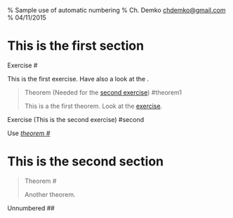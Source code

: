 % Sample use of automatic numbering
% Ch. Demko <chdemko@gmail.com>
% 04/11/2015

This is the first section
=========================

Exercise #

This is the first exercise. Have also a look at the [](#second).

> Theorem (Needed for the [second exercise](#second)) #theorem1
> 
> This is a the first theorem.
> Look at the [exercise](#second "Go to the exercise #").

Exercise (This is the second exercise) #second

Use [_theorem #_](#theorem1)

This is the second section
==========================

> Theorem #
> 
> Another theorem.

Unnumbered ##

